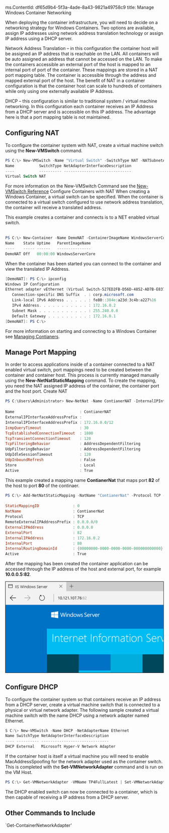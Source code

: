 ms.ContentId: df65d9b4-5f3a-4ade-8a43-9821a49758c9
title: Manage Windows Container Networking

When deploying the container infrastructure, you will need to decide on a networking strategy for Windows Containers. Two options are available, assign IP addresses using network address translation technology or assign IP address using a DHCP server.

Network Address Translation – in this configuration the container host will be assigned an IP address that is reachable on the LAN. All containers will be auto assigned an address that cannot be accessed on the LAN. To make the containers accessible an external port of the host is mapped to an internal port of port of the container. These mappings are stored in a NAT port mapping table. The container is accessible through the address and mapped external port of the host. The benefit of NAT in a container configuration is that the container host can scale to hundreds of containers while only using one externally available IP Address.

<insert image>

DHCP – this configuration is similar to traditional system / virtual machine networking. In this configuration each container receives an IP Address from a DHCP server and is accessible on this IP address. The advantage here is that a port mapping table is not maintained.

## Configuring NAT

To configure the container system with NAT, create a virtual machine switch using the **New-VMSwitch** command.

```powershell
PS C:\> New-VMSwitch -Name "Virtual Switch" -SwitchType NAT -NATSubnetAddress "172.16.0.0/12"
Name           SwitchType NetAdapterInterfaceDescription
----           ---------- ------------------------------
Virtual Switch NAT
```
For more information on the New-VMSwitch Command see the [New-VMSwitch Reference](https://technet.microsoft.com/en-us/library/hh848455.aspx)
Configure Containers with NAT
When creating a Windows Container, a virtual switch can be specified. When the container is connected to a virtual switch configured to use network address translation, the container will receive a translated address.

This example creates a container and connects is to a NET enabled virtual switch.

```powershell

PS C:\> New-Container -Name DemoNAT -ContainerImageName WindowsServerCore -SwitchName "Virtual Switch"
Name    State Uptime   ParentImageName
----    ----- ------   ---------------
DemoNAT Off   00:00:00 WindowsServerCore
```
When the container has been started you can connect to the container and view the translated IP Address.
```powershell
[DemoNAT]: PS C:\> ipconfig
Windows IP Configuration
Ethernet adapter vEthernet (Virtual Switch-527ED2FB-D56D-4852-AD7B-E83732A032F5-0):
   Connection-specific DNS Suffix  . : corp.microsoft.com
   Link-local IPv6 Address . . . . . : fe80::384e:a23d:3c4b:a227%16
   IPv4 Address. . . . . . . . . . . : 172.16.0.2
   Subnet Mask . . . . . . . . . . . : 255.240.0.0
   Default Gateway . . . . . . . . . : 172.16.0.1
[DemoNAT]: PS C:\>  
```
For more information on starting and connecting to a Windows Container see [Managing Contianers](./mange_containers.md).

## Manage Port Mapping

In order to access applications inside of a container connected to a NAT enabled virtual switch, port mappings need to be created between the container and container host. This process is currently managed manually using the **New-NetNatStaticMapping** command. To create the mapping, you need the NAT assigned IP address of the container, the container port and the host port.
Create NAT

```powershell
PS C:\Users\Administrator> New-NetNat -Name ContianerNAT -InternalIPInterfaceAddressPrefix "172.16.0.0/12"

Name                             : ContianerNAT
ExternalIPInterfaceAddressPrefix :
InternalIPInterfaceAddressPrefix : 172.16.0.0/12
IcmpQueryTimeout                 : 30
TcpEstablishedConnectionTimeout  : 1800
TcpTransientConnectionTimeout    : 120
TcpFilteringBehavior             : AddressDependentFiltering
UdpFilteringBehavior             : AddressDependentFiltering
UdpIdleSessionTimeout            : 120
UdpInboundRefresh                : False
Store                            : Local
Active                           : True
```

This example created a mapping name **ContianerNat** that maps port **82** of the host to port **80** of the continaer.

```powershell
PS C:\> Add-NetNatStaticMapping -NatName "ContianerNat" -Protocol TCP -ExternalIPAddress 0.0.0.0 -InternalIPAddress 172.16.0.2 -InternalPort 80 -ExternalPort 82

StaticMappingID               : 0
NatName                       : ContianerNat
Protocol                      : TCP
RemoteExternalIPAddressPrefix : 0.0.0.0/0
ExternalIPAddress             : 0.0.0.0
ExternalPort                  : 82
InternalIPAddress             : 172.16.0.2
InternalPort                  : 80
InternalRoutingDomainId       : {00000000-0000-0000-0000-000000000000}
Active                        : True
```

After the mapping has been created the container application can be accessed through the IP address of the host and external port, for example **10.0.0.5:82**.

![](./media/portmapping.png)

## Configure DHCP
To configure the container system so that containers receive an IP address from a DHCP server, create a virtual machine switch that is connected to a physical or virtual network adapter.
The following sample created a virtual machine switch with the name DHCP using a network adapter named Ethernet.

```powershell
S C:\> New-VMSwitch -Name DHCP -NetAdapterName Ethernet
Name SwitchType NetAdapterInterfaceDescription
---- ---------- ------------------------------
DHCP External   Microsoft Hyper-V Network Adapter
```

If the container host is itself a virtual machine you will need to enable MacAddressSpoofing for the network adapter used as the container switch. This is completed with the **Set-VMNetworkAdapter** command and is run on the VM Host.

```powershell
PS C:\> Get-VMNetworkAdapter -VMName TP4FullLatest | Set-VMNetworkAdapter -MacAddressSpoofing On
```
The DHCP enabled switch can now be connected to a container, which is then capable of receiving a IP address from a DHCP server.


## Other Commands to Include

`Get-ContainerNetworkAdapter'